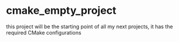 # cmake_empty_project
this project will be the starting point of all my next projects, it has the required CMake configurations
